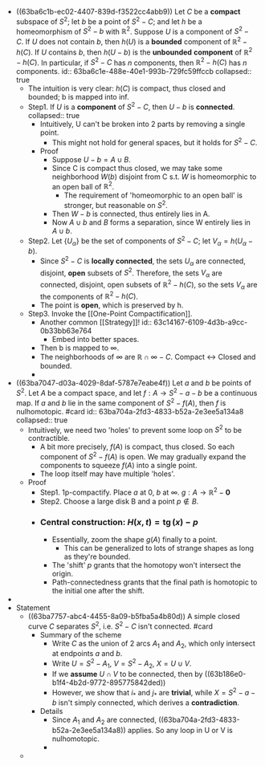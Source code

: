 - ((63ba6c1b-ec02-4407-839d-f3522cc4abb9)) Let $C$ be a **compact** subspace of $S^2$; let $b$ be a point of $S^2-C$; and let $h$ be a homeomorphism of $S^2-b$ with $\mathbb{R}^2$. Suppose $U$ is a component of $S^2-C$. If $U$ does not contain $b$, then $h(U)$ is a **bounded** component of $\mathbb{R}^2-h(C)$. If $U$ contains $b$, then $h(U-b)$ is the **unbounded** **component** of $\mathbb{R}^2-h(C)$. In particular, if $S^2-C$ has $n$ components, then $\mathbb{R}^2-h(C)$ has $n$ components.
  id:: 63ba6c1e-488e-40e1-993b-729fc59ffccb
  collapsed:: true
	- The intuition is very clear: $h(C)$ is compact, thus closed and bounded; b is mapped into inf.
	- Step1. If $U$ is a **component** of $S^2-C$, then $U-b$ is **connected**.
	  collapsed:: true
		- Intuitively, U can't be broken into 2 parts by removing a single point.
			- This might not hold for general spaces, but it holds for $S^2-C$.
		- Proof
			- Suppose $U-b=A\cup B$.
			- Since C is compact thus closed, we may take some neighborhood $W(b)$ disjoint from C s.t. $W$ is homeomorphic to an open ball of $\mathbb{R}^2$.
				- The requirement of 'homeomorphic to an open ball' is stronger, but reasonable on $S^2$.
			- Then $W-b$ is connected, thus entirely lies in A.
			- Now $A\cup b$ and $B$ forms a separation, since W entirely lies in $A \cup b$.
	- Step2. Let $\left\{U_\alpha\right\}$ be the set of components of $S^2-C$; let $V_\alpha=h\left(U_\alpha-b\right)$.
		- Since $S^2-C$ is **locally connected**, the sets $U_\alpha$ are connected, disjoint, **open** subsets of $S^2$. Therefore, the sets $V_\alpha$ are connected, disjoint, open subsets of $\mathbb{R}^2-h(C)$, so the sets $V_\alpha$ are the components of $\mathbb{R}^2-h(C)$.
		- The point is **open**, which is preserved by h.
	- Step3. Invoke the [[One-Point Compactification]].
		- Another common [[Strategy]]!
		  id:: 63c14167-6109-4d3b-a9cc-0b33bb63e764
			- Embed into better spaces.
		- Then b is mapped to $\infty$.
		- The neighborhoods of $\infty$ are $\mathbb R \cap \infty -C$. Compact <-> Closed and bounded.
		-
- ((63ba7047-d03a-4029-8daf-5787e7eabe4f)) Let $a$ and $b$ be points of $S^2$. Let $A$ be a compact space, and let $f: A \longrightarrow S^2-a-b$ be a continuous map. If $a$ and $b$ lie in the same component of $S^2-f(A)$, then $f$ is nulhomotopic. #card
  id:: 63ba704a-2fd3-4833-b52a-2e3ee5a134a8
  collapsed:: true
	- Intuitively, we need two 'holes' to prevent some loop on $S^2$ to be contractible.
		- A bit more precisely, $f(A)$ is compact, thus closed. So each component of $S^2-f(A)$ is open. We may gradually expand the components to squeeze $f(A)$ into a single point.
		- The loop itself may have multiple 'holes'.
	- Proof
		- Step1. 1p-compactify. Place $a$ at 0, $b$ at $\infty$. $g: A \rightarrow \mathbb{R}^2-\mathbf{0}$
		- Step2. Choose a large disk B and a point $p \notin B$.
		- ### Central construction: $H(x, t)=\operatorname{tg}(x)-p$
			- Essentially, zoom the shape $g(A)$ finally to a point.
				- This can be generalized to lots of strange shapes as long as they're bounded.
			- The 'shift' $p$ grants that the homotopy won't intersect the origin.
			- Path-connectedness grants that the final path is homotopic to the initial one after the shift.
-
- Statement
	- ((63ba7757-abc4-4455-8a09-b5fba5a4b80d)) A simple closed curve $C$ separates $S^2$, i.e. $S^2-C$ isn't connected. #card
		- Summary of the scheme
			- Write $C$ as the union of 2 arcs $A_1$ and $A_2$, which only intersect at endpoints $a$ and $b$.
			- Write $U=S^2-A_1$, $V=S^2-A_2$, $X=U \cup V$.
			- If we **assume** $U \cap V$ to be connected, then by ((63b186e0-b1f4-4b2d-9772-895775842ded))
			- However, we show that $i_*$ and $j_*$ are **trivial**, while $X=S^2-a-b$ isn't simply connected, which derives a **contradiction**.
		- Details
			- Since $A_1$ and $A_2$ are connected, ((63ba704a-2fd3-4833-b52a-2e3ee5a134a8)) applies. So any loop in U or V is nulhomotopic.
			-
	-